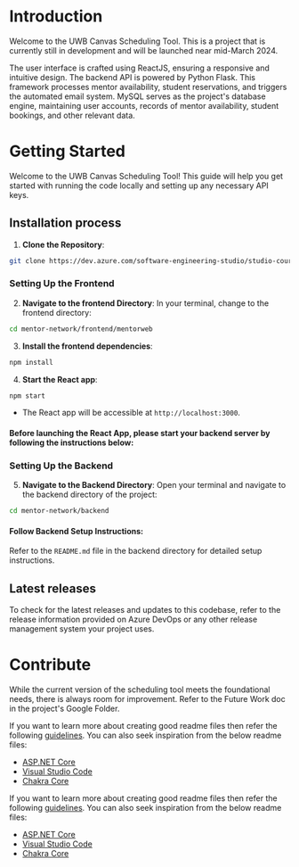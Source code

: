 # Introduction 
Welcome to the UWB Canvas Scheduling Tool. This is a project that is currently still in development and will be launched near mid-March 2024.

The user interface is crafted using ReactJS, ensuring a responsive and intuitive design. The backend API is powered by Python Flask. 
This framework processes mentor availability, student reservations, and triggers the automated email system. MySQL serves as the project's database 
engine, maintaining user accounts, records of mentor availability, student bookings, and other relevant data.


# Getting Started
Welcome to the UWB Canvas Scheduling Tool! This guide will help you get started with running the code locally and setting up any necessary API keys.

## Installation process

1. **Clone the Repository**: 
```bash
git clone https://dev.azure.com/software-engineering-studio/studio-course/_git/mentor-network
```

### Setting Up the Frontend
2. **Navigate to the frontend Directory**:
In your terminal, change to the frontend directory:
```bash
cd mentor-network/frontend/mentorweb 
```

3. **Install the frontend dependencies**:
```bash
npm install
```
4. **Start the React app**:
```bash
npm start
```
- The React app will be accessible at `http://localhost:3000`.
#### Before launching the React App, please start your backend server by following the instructions below:

### Setting Up the Backend
5. **Navigate to the Backend Directory**:
Open your terminal and navigate to the backend directory of the project:

```bash
cd mentor-network/backend
```

#### Follow Backend Setup Instructions:
Refer to the `README.md` file in the backend directory for detailed setup instructions.


## Latest releases
To check for the latest releases and updates to this codebase, refer to the release information provided on Azure DevOps or any other 
release management system your project uses.

# Contribute
While the current version of the scheduling tool meets the foundational needs, there is always room for improvement. Refer to the Future Work doc in the project's Google Folder.


If you want to learn more about creating good readme files then refer the following [guidelines](https://docs.microsoft.com/en-us/azure/devops/repos/git/create-a-readme?view=azure-devops). You can also seek inspiration from the below readme files:
- [ASP.NET Core](https://github.com/aspnet/Home)
- [Visual Studio Code](https://github.com/Microsoft/vscode)
- [Chakra Core](https://github.com/Microsoft/ChakraCore) 

If you want to learn more about creating good readme files then refer the following [guidelines](https://docs.microsoft.com/en-us/azure/devops/repos/git/create-a-readme?view=azure-devops). You can also seek inspiration from the below readme files:
- [ASP.NET Core](https://github.com/aspnet/Home)
- [Visual Studio Code](https://github.com/Microsoft/vscode)
- [Chakra Core](https://github.com/Microsoft/ChakraCore)
